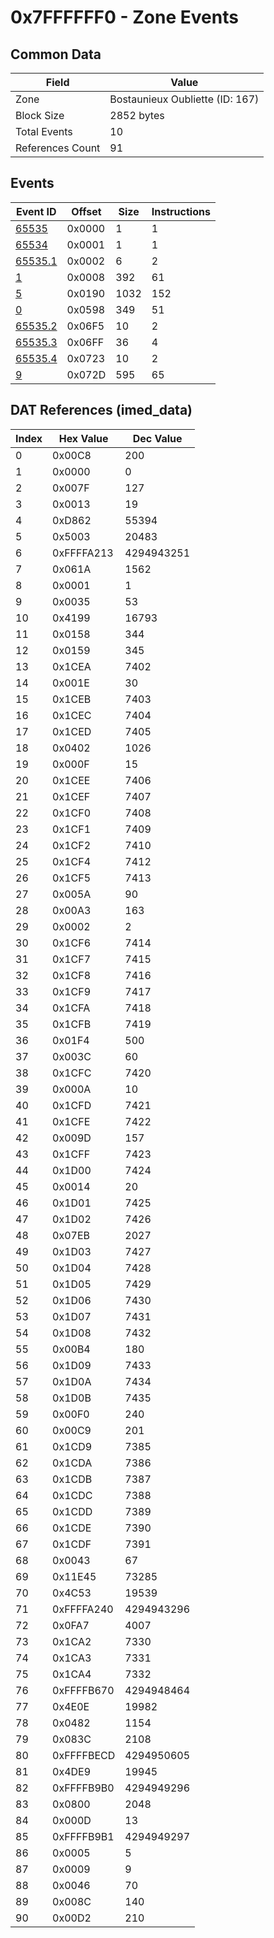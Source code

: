 # 0x7FFFFFF0 - Zone Events

## Common Data

| Field            | Value                           |
|------------------|---------------------------------|
| Zone             | Bostaunieux Oubliette (ID: 167) |
| Block Size       | 2852 bytes                      |
| Total Events     | 10                              |
| References Count | 91                              |

## Events

| Event ID                | Offset   |   Size |   Instructions |
|-------------------------|----------|--------|----------------|
| [65535](./65535.md)     | 0x0000   |      1 |              1 |
| [65534](./65534.md)     | 0x0001   |      1 |              1 |
| [65535.1](./65535.1.md) | 0x0002   |      6 |              2 |
| [1](./1.md)             | 0x0008   |    392 |             61 |
| [5](./5.md)             | 0x0190   |   1032 |            152 |
| [0](./0.md)             | 0x0598   |    349 |             51 |
| [65535.2](./65535.2.md) | 0x06F5   |     10 |              2 |
| [65535.3](./65535.3.md) | 0x06FF   |     36 |              4 |
| [65535.4](./65535.4.md) | 0x0723   |     10 |              2 |
| [9](./9.md)             | 0x072D   |    595 |             65 |

## DAT References (imed_data)

|   Index | Hex Value   |   Dec Value |
|---------|-------------|-------------|
|       0 | 0x00C8      |         200 |
|       1 | 0x0000      |           0 |
|       2 | 0x007F      |         127 |
|       3 | 0x0013      |          19 |
|       4 | 0xD862      |       55394 |
|       5 | 0x5003      |       20483 |
|       6 | 0xFFFFA213  |  4294943251 |
|       7 | 0x061A      |        1562 |
|       8 | 0x0001      |           1 |
|       9 | 0x0035      |          53 |
|      10 | 0x4199      |       16793 |
|      11 | 0x0158      |         344 |
|      12 | 0x0159      |         345 |
|      13 | 0x1CEA      |        7402 |
|      14 | 0x001E      |          30 |
|      15 | 0x1CEB      |        7403 |
|      16 | 0x1CEC      |        7404 |
|      17 | 0x1CED      |        7405 |
|      18 | 0x0402      |        1026 |
|      19 | 0x000F      |          15 |
|      20 | 0x1CEE      |        7406 |
|      21 | 0x1CEF      |        7407 |
|      22 | 0x1CF0      |        7408 |
|      23 | 0x1CF1      |        7409 |
|      24 | 0x1CF2      |        7410 |
|      25 | 0x1CF4      |        7412 |
|      26 | 0x1CF5      |        7413 |
|      27 | 0x005A      |          90 |
|      28 | 0x00A3      |         163 |
|      29 | 0x0002      |           2 |
|      30 | 0x1CF6      |        7414 |
|      31 | 0x1CF7      |        7415 |
|      32 | 0x1CF8      |        7416 |
|      33 | 0x1CF9      |        7417 |
|      34 | 0x1CFA      |        7418 |
|      35 | 0x1CFB      |        7419 |
|      36 | 0x01F4      |         500 |
|      37 | 0x003C      |          60 |
|      38 | 0x1CFC      |        7420 |
|      39 | 0x000A      |          10 |
|      40 | 0x1CFD      |        7421 |
|      41 | 0x1CFE      |        7422 |
|      42 | 0x009D      |         157 |
|      43 | 0x1CFF      |        7423 |
|      44 | 0x1D00      |        7424 |
|      45 | 0x0014      |          20 |
|      46 | 0x1D01      |        7425 |
|      47 | 0x1D02      |        7426 |
|      48 | 0x07EB      |        2027 |
|      49 | 0x1D03      |        7427 |
|      50 | 0x1D04      |        7428 |
|      51 | 0x1D05      |        7429 |
|      52 | 0x1D06      |        7430 |
|      53 | 0x1D07      |        7431 |
|      54 | 0x1D08      |        7432 |
|      55 | 0x00B4      |         180 |
|      56 | 0x1D09      |        7433 |
|      57 | 0x1D0A      |        7434 |
|      58 | 0x1D0B      |        7435 |
|      59 | 0x00F0      |         240 |
|      60 | 0x00C9      |         201 |
|      61 | 0x1CD9      |        7385 |
|      62 | 0x1CDA      |        7386 |
|      63 | 0x1CDB      |        7387 |
|      64 | 0x1CDC      |        7388 |
|      65 | 0x1CDD      |        7389 |
|      66 | 0x1CDE      |        7390 |
|      67 | 0x1CDF      |        7391 |
|      68 | 0x0043      |          67 |
|      69 | 0x11E45     |       73285 |
|      70 | 0x4C53      |       19539 |
|      71 | 0xFFFFA240  |  4294943296 |
|      72 | 0x0FA7      |        4007 |
|      73 | 0x1CA2      |        7330 |
|      74 | 0x1CA3      |        7331 |
|      75 | 0x1CA4      |        7332 |
|      76 | 0xFFFFB670  |  4294948464 |
|      77 | 0x4E0E      |       19982 |
|      78 | 0x0482      |        1154 |
|      79 | 0x083C      |        2108 |
|      80 | 0xFFFFBECD  |  4294950605 |
|      81 | 0x4DE9      |       19945 |
|      82 | 0xFFFFB9B0  |  4294949296 |
|      83 | 0x0800      |        2048 |
|      84 | 0x000D      |          13 |
|      85 | 0xFFFFB9B1  |  4294949297 |
|      86 | 0x0005      |           5 |
|      87 | 0x0009      |           9 |
|      88 | 0x0046      |          70 |
|      89 | 0x008C      |         140 |
|      90 | 0x00D2      |         210 |
